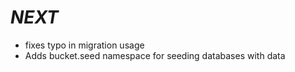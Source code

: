 # *NEXT*
 * fixes typo in migration usage 
 * Adds bucket.seed namespace for seeding databases with data

